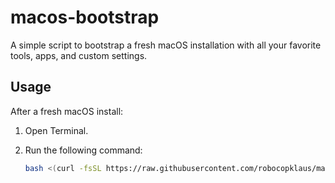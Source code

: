 # macos-bootstrap

A simple script to bootstrap a fresh macOS installation with all your favorite tools, apps, and custom settings.

## Usage

After a fresh macOS install:

1. Open Terminal.
2. Run the following command:

   ```bash
   bash <(curl -fsSL https://raw.githubusercontent.com/robocopklaus/macos-bootstrap/main/scripts/setup-mac.sh)
   ```
